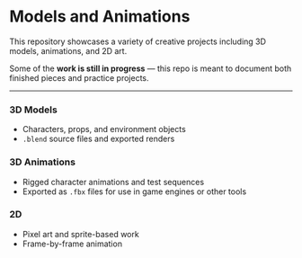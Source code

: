 # Models and Animations

This repository showcases a variety of creative projects including 3D models, animations, and 2D art.

Some of the **work is still in progress** — this repo is meant to document both finished pieces and practice projects.

---

### 3D Models
- Characters, props, and environment objects
- `.blend` source files and exported renders

### 3D Animations
- Rigged character animations and test sequences
- Exported as `.fbx` files for use in game engines or other tools

### 2D
- Pixel art and sprite-based work
- Frame-by-frame animation
